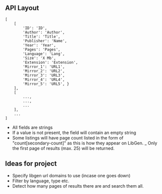 ## API Layout
	[
		[
			'ID': 'ID', 
			'Author': 'Author', 
			'Title': 'Title', 
			'Publisher': 'Name', 
			'Year': 'Year', 
			'Pages': 'Pages', 
			'Language': 'Lang', 
			'Size': 'X Mb', 
			'Extension': 'Extension', 
			'Mirror_1': 'URL1', 
			'Mirror_2': 'URL2', 
			'Mirror_3': 'URL3', 
			'Mirror_4': 'URL4', 
			'Mirror_5': 'URL5', }
		], 
		[
			..., 
			...,
			...
		], 
		...
	]

- All fields are strings
- If a value is not present, the field will contain an empty string
- Some listings will have page count listed in the form of "count[secondary-count]" as this is how they appear on LibGen. 
_ Only the first page of results (max. 25) 	will be returned. 

## Ideas for project
- Specify libgen url domains to use (incase one goes down)
- Filter by language, type etc. 
- Detect how many pages of results there are and search them all. 